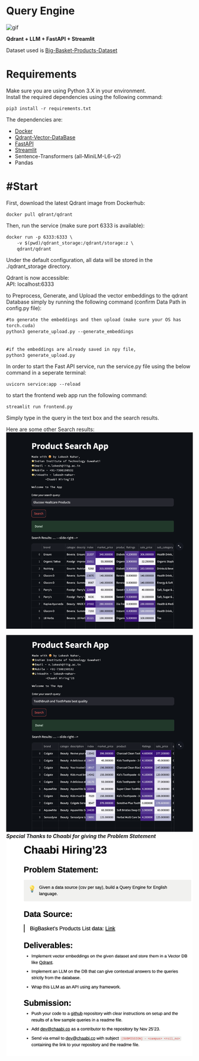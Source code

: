 # Query Engine

![gif](Data/streamlit-preview.gif)

**Qdrant + LLM + FastAPI + Streamlit**


Dataset used is [Big-Basket-Products-Dataset](https://chaabiv2.s3.ap-south-1.amazonaws.com/hiring/bigBasketProducts.csv)

# Requirements
Make sure you are using Python 3.X in your environment.\
Install the required dependencies using the following command:
```
pip3 install -r requirements.txt
```
The dependencies are:
* [Docker](https://docs.docker.com/get-docker/)
* [Qdrant-Vector-DataBase](https://qdrant.tech/)
* [FastAPI](https://fastapi.tiangolo.com/)
* [Streamlit](https://streamlit.io/)
* Sentence-Transformers (all-MiniLM-L6-v2)
* Pandas


# #Start
First, download the latest Qdrant image from Dockerhub:

```
docker pull qdrant/qdrant
```

Then, run the service (make sure port 6333 is available):

```
docker run -p 6333:6333 \
    -v $(pwd)/qdrant_storage:/qdrant/storage:z \
    qdrant/qdrant
```

Under the default configuration, all data will be stored in the ./qdrant_storage directory.

Qdrant is now accessible:\
API: localhost:6333

to Preprocess, Generate, and Upload the vector embeddings to the qdrant Database simply by running the following command (confirm Data Path in config.py file):
```
#to generate the embeddings and then upload (make sure your OS has torch.cuda)
python3 generate_upload.py --generate_embeddings


#if the embeddings are already saved in npy file,
python3 generate_upload.py
```


In order to start the Fast API service, run the service.py file using the below command in a seperate terminal:

```
uvicorn service:app --reload  
```


to start the frontend web app run the following command:
```
streamlit run frontend.py
```


Simply type in the query in the text box and the search results.

Here are some other Search results:
![glucose](Data/glucose.png)

![tooth](Data/tooth_brush.png)
***Special Thanks to Chaabi for giving the Problem Statement***
![Problem-Statement](Data/Assignment.png)
